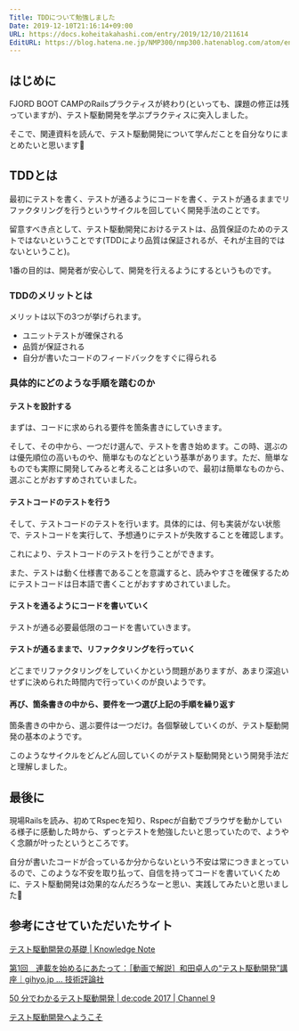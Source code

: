 ```yaml
---
Title: TDDについて勉強しました
Date: 2019-12-10T21:16:14+09:00
URL: https://docs.koheitakahashi.com/entry/2019/12/10/211614
EditURL: https://blog.hatena.ne.jp/NMP300/nmp300.hatenablog.com/atom/entry/26006613479619435
---
```


## はじめに

FJORD BOOT CAMPのRailsプラクティスが終わり(といっても、課題の修正は残っていますが)、テスト駆動開発を学ぶプラクティスに突入しました。

そこで、関連資料を読んで、テスト駆動開発について学んだことを自分なりにまとめたいと思います💪

## TDDとは

最初にテストを書く、テストが通るようにコードを書く、テストが通るままでリファクタリングを行うというサイクルを回していく開発手法のことです。

留意すべき点として、テスト駆動開発におけるテストは、品質保証のためのテストではないということです(TDDにより品質は保証されるが、それが主目的ではないということ)。

1番の目的は、開発者が安心して、開発を行えるようにするというものです。

### TDDのメリットとは

メリットは以下の3つが挙げられます。

- ユニットテストが確保される
- 品質が保証される
- 自分が書いたコードのフィードバックをすぐに得られる

### 具体的にどのような手順を踏むのか

#### テストを設計する

まずは、コードに求められる要件を箇条書きにしていきます。

そして、その中から、一つだけ選んで、テストを書き始めます。この時、選ぶのは優先順位の高いものや、簡単なものなどという基準があります。ただ、簡単なものでも実際に開発してみると考えることは多いので、最初は簡単なものから、選ぶことがおすすめされていました。

#### テストコードのテストを行う

そして、テストコードのテストを行います。具体的には、何も実装がない状態で、テストコードを実行して、予想通りにテストが失敗することを確認します。

これにより、テストコードのテストを行うことができます。

また、テストは動く仕様書であることを意識すると、読みやすさを確保するためにテストコードは日本語で書くことがおすすめされていました。

#### テストを通るようにコードを書いていく

テストが通る必要最低限のコードを書いていきます。

#### テストが通るままで、リファクタリングを行っていく

どこまでリファクタリングをしていくかという問題がありますが、あまり深追いせずに決められた時間内で行っていくのが良いようです。

#### 再び、箇条書きの中から、要件を一つ選び上記の手順を繰り返す

箇条書きの中から、選ぶ要件は一つだけ。各個撃破していくのが、テスト駆動開発の基本のようです。

このようなサイクルをどんどん回していくのがテスト駆動開発という開発手法だと理解しました。

## 最後に

現場Railsを読み、初めてRspecを知り、Rspecが自動でブラウザを動かしている様子に感動した時から、ずっとテストを勉強したいと思っていたので、ようやく念願が叶ったというところです。

自分が書いたコードが合っているか分からないという不安は常につきまとっているので、このような不安を取り払って、自信を持ってコードを書いていくために、テスト駆動開発は効果的なんだろうなーと思い、実践してみたいと思いました💪

## 参考にさせていただいたサイト

[テスト駆動開発の基礎 \| Knowledge Note](https://appkitbox.com/knowledge/test/20130115-118)

[第1回　連載を始めるにあたって：［動画で解説］和田卓人の“テスト駆動開発”講座｜gihyo\.jp … 技術評論社](http://gihyo.jp/dev/serial/01/tdd/0001)

[50 分でわかるテスト駆動開発 \| de:code 2017 \| Channel 9](https://channel9.msdn.com/Events/de-code/2017/DO03)

[テスト駆動開発へようこそ](https://www.slideshare.net/shuji_w6e/ss-30692945)
